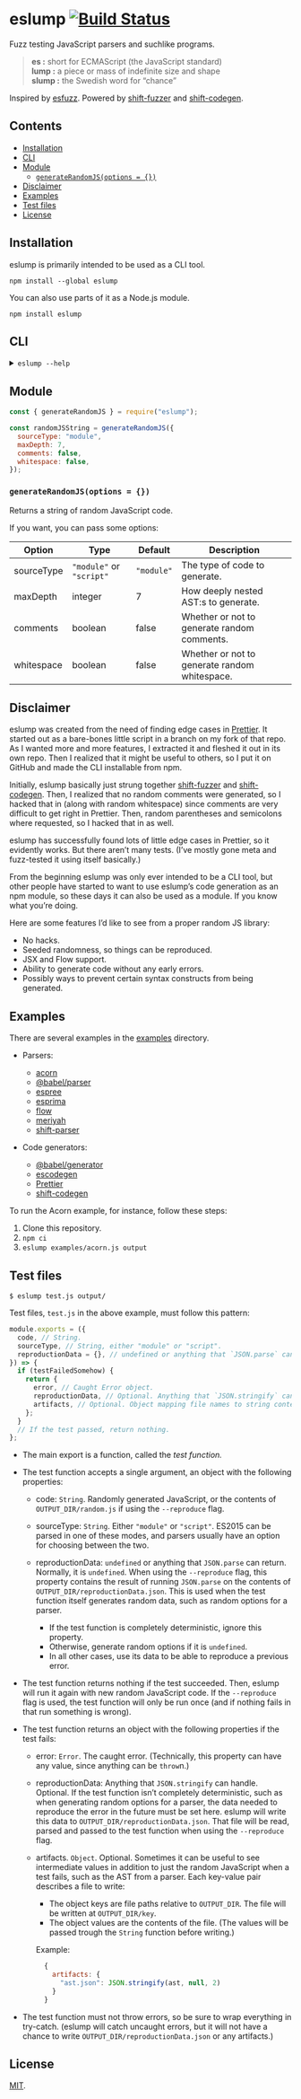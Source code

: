# eslump [![Build Status][ci-badge]][ci-link]

Fuzz testing JavaScript parsers and suchlike programs.

> **es :** short for ECMAScript (the JavaScript standard)  
> **lump :** a piece or mass of indefinite size and shape  
> **slump :** the Swedish word for “chance”

Inspired by [esfuzz]. Powered by [shift-fuzzer] and [shift-codegen].

## Contents

<!-- prettier-ignore-start -->
<!-- START doctoc generated TOC please keep comment here to allow auto update -->
<!-- DON'T EDIT THIS SECTION, INSTEAD RE-RUN doctoc TO UPDATE -->

- [Installation](#installation)
- [CLI](#cli)
- [Module](#module)
  - [`generateRandomJS(options = {})`](#generaterandomjsoptions--)
- [Disclaimer](#disclaimer)
- [Examples](#examples)
- [Test files](#test-files)
- [License](#license)

<!-- END doctoc generated TOC please keep comment here to allow auto update -->
<!-- prettier-ignore-end -->

## Installation

eslump is primarily intended to be used as a CLI tool.

```
npm install --global eslump
```

You can also use parts of it as a Node.js module.

```
npm install eslump
```

## CLI

<details>

<summary><code>eslump --help</code></summary>

```
Usage: eslump [options]
   or: eslump TEST_FILE OUTPUT_DIR [options]

Options:

  --max-depth Number    The maximum depth of the random JavaScript. - default: 7
  --source-type String  Parsing mode. - either: module or script - default: module
  --whitespace          Randomize the whitespace in the random JavaScript.
  --comments            Insert random comments into the random JavaScript.
  -r, --reproduce       Reproduce a previous error using files in OUTPUT_DIR.
  -h, --help            Show help
  -v, --version         Show version

When no arguments are provided, random JavaScript is printed to stdout.
Otherwise, TEST_FILE is executed until an error occurs, or you kill the
program. When an error occurs, the error is printed to stdout and files
are written to OUTPUT_DIR:

  - random.js contains the random JavaScript that caused the error.
  - random.backup.js is a backup of random.js.
  - reproductionData.json contains additional data defined by TEST_FILE
    needed to reproduce the error caused by random.js, if any.
  - Other files, if any, are defined by TEST_FILE.

OUTPUT_DIR is created as with `mkdir -p` if non-existent.

For information on how to write a TEST_FILE, see:
https://github.com/lydell/eslump#test-files

Examples:

  # See how "prettier" pretty-prints random JavaScript.
  $ eslump | prettier --parser babel

  # Run test.js and save the results in output/.
  $ eslump test.js output/

  # Narrow down the needed JavaScript to produce the error.
  # output/random.backup.js is handy if you go too far.
  $ vim output/random.js

  # Reproduce the narrowed down case.
  $ eslump test.js output/ --reproduce
```

</details>

## Module

```js
const { generateRandomJS } = require("eslump");

const randomJSString = generateRandomJS({
  sourceType: "module",
  maxDepth: 7,
  comments: false,
  whitespace: false,
});
```

### `generateRandomJS(options = {})`

Returns a string of random JavaScript code.

If you want, you can pass some options:

| Option | Type | Default | Description |
| --- | --- | --- | --- |
| sourceType | `"module"` or `"script"` | `"module"` | The type of code to generate. |
| maxDepth | integer | 7 | How deeply nested AST:s to generate. |
| comments | boolean | false | Whether or not to generate random comments. |
| whitespace | boolean | false | Whether or not to generate random whitespace. |

## Disclaimer

eslump was created from the need of finding edge cases in [Prettier]. It started out as a bare-bones little script in a branch on my fork of that repo. As I wanted more and more features, I extracted it and fleshed it out in its own repo. Then I realized that it might be useful to others, so I put it on GitHub and made the CLI installable from npm.

Initially, eslump basically just strung together [shift-fuzzer] and [shift-codegen]. Then, I realized that no random comments were generated, so I hacked that in (along with random whitespace) since comments are very difficult to get right in Prettier. Then, random parentheses and semicolons where requested, so I hacked that in as well.

eslump has successfully found lots of little edge cases in Prettier, so it evidently works. But there aren’t many tests. (I’ve mostly gone meta and fuzz-tested it using itself basically.)

From the beginning eslump was only ever intended to be a CLI tool, but other people have started to want to use eslump’s code generation as an npm module, so these days it can also be used as a module. If you know what you’re doing.

Here are some features I’d like to see from a proper random JS library:

- No hacks.
- Seeded randomness, so things can be reproduced.
- JSX and Flow support.
- Ability to generate code without any early errors.
- Possibly ways to prevent certain syntax constructs from being generated.

## Examples

There are several examples in the [examples] directory.

- Parsers:

  - [acorn]
  - [@babel/parser]
  - [espree]
  - [esprima]
  - [flow]
  - [meriyah]
  - [shift-parser]

- Code generators:
  - [@babel/generator]
  - [escodegen]
  - [Prettier]
  - [shift-codegen]

To run the Acorn example, for instance, follow these steps:

1. Clone this repository.
2. `npm ci`
3. `eslump examples/acorn.js output`

## Test files

```
$ eslump test.js output/
```

Test files, `test.js` in the above example, must follow this pattern:

```js
module.exports = ({
  code, // String.
  sourceType, // String, either "module" or "script".
  reproductionData = {}, // undefined or anything that `JSON.parse` can return.
}) => {
  if (testFailedSomehow) {
    return {
      error, // Caught Error object.
      reproductionData, // Optional. Anything that `JSON.stringify` can handle.
      artifacts, // Optional. Object mapping file names to string contents.
    };
  }
  // If the test passed, return nothing.
};
```

- The main export is a function, called the _test function._

- The test function accepts a single argument, an object with the following properties:

  - code: `String`. Randomly generated JavaScript, or the contents of `OUTPUT_DIR/random.js` if using the `--reproduce` flag.

  - sourceType: `String`. Either `"module"` or `"script"`. ES2015 can be parsed in one of these modes, and parsers usually have an option for choosing between the two.

  - reproductionData: `undefined` or anything that `JSON.parse` can return. Normally, it is `undefined`. When using the `--reproduce` flag, this property contains the result of running `JSON.parse` on the contents of `OUTPUT_DIR/reproductionData.json`. This is used when the test function itself generates random data, such as random options for a parser.

    - If the test function is completely deterministic, ignore this property.
    - Otherwise, generate random options if it is `undefined`.
    - In all other cases, use its data to be able to reproduce a previous error.

- The test function returns nothing if the test succeeded. Then, eslump will run it again with new random JavaScript code. If the `--reproduce` flag is used, the test function will only be run once (and if nothing fails in that run something is wrong).

- The test function returns an object with the following properties if the test fails:

  - error: `Error`. The caught error. (Technically, this property can have any value, since anything can be `throw`n.)

  - reproductionData: Anything that `JSON.stringify` can handle. Optional. If the test function isn’t completely deterministic, such as when generating random options for a parser, the data needed to reproduce the error in the future must be set here. eslump will write this data to `OUTPUT_DIR/reproductionData.json`. That file will be read, parsed and passed to the test function when using the `--reproduce` flag.

  - artifacts. `Object`. Optional. Sometimes it can be useful to see intermediate values in addition to just the random JavaScript when a test fails, such as the AST from a parser. Each key-value pair describes a file to write:

    - The object keys are file paths relative to `OUTPUT_DIR`. The file will be written at `OUTPUT_DIR/key`.
    - The object values are the contents of the file. (The values will be passed trough the `String` function before writing.)

    Example:

    ```js
      {
        artifacts: {
          "ast.json": JSON.stringify(ast, null, 2)
        }
      }
    ```

- The test function must not throw errors, so be sure to wrap everything in try-catch. (eslump will catch uncaught errors, but it will not have a chance to write `OUTPUT_DIR/reproductionData.json` or any artifacts.)

## License

[MIT](LICENSE).

[@babel/generator]: https://github.com/babel/babel/tree/master/packages/babel-generator
[@babel/parser]: https://babeljs.io/docs/en/babel-parser.html
[acorn]: https://github.com/acornjs/acorn
[ci-badge]: https://github.com/lydell/eslump/actions/workflows/test.yml/badge.svg
[ci-link]: https://github.com/lydell/eslump/actions
[doctoc]: https://github.com/thlorenz/doctoc
[escodegen]: https://github.com/estools/escodegen
[esfuzz]: https://github.com/estools/esfuzz
[eslint]: https://eslint.org/
[espree]: https://github.com/eslint/espree
[esprima]: https://github.com/jquery/esprima
[examples]: https://github.com/lydell/eslump/tree/master/examples
[flow]: https://github.com/facebook/flow
[jest]: https://jestjs.io/
[meriyah]: https://github.com/meriyah/meriyah
[node.js]: https://nodejs.org/en/
[npm]: https://www.npmjs.com/
[prettier]: https://github.com/prettier/prettier
[shift-codegen]: https://github.com/shapesecurity/shift-codegen-js
[shift-fuzzer]: https://github.com/shapesecurity/shift-fuzzer-js
[shift-parser]: https://github.com/shapesecurity/shift-parser-js
[typescript]: https://github.com/Microsoft/TypeScript
